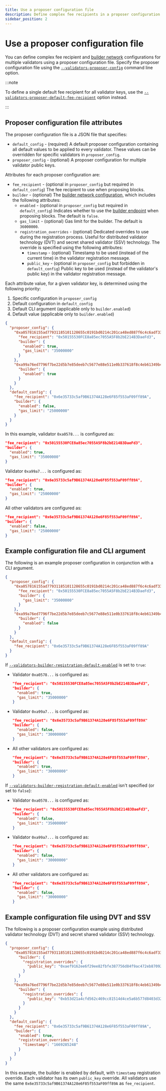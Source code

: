 ```yaml
---
title: Use a proposer configuration file
description: Define complex fee recipients in a proposer configuration file.
sidebar_position: 2
---
```


# Use a proposer configuration file

You can define complex fee recipient and [builder network](builder-network.md) configurations for multiple validators using a proposer configuration file. Specify the proposer configuration file using the [`--validators-proposer-config`](../../reference/cli/index.md#validators-proposer-config) command line option.

:::note

To define a single default fee recipient for all validator keys, use the [`--validators-proposer-default-fee-recipient`](../../reference/cli/index.md#validators-proposer-default-fee-recipient) option instead.

:::

## Proposer configuration file attributes

The proposer configuration file is a JSON file that specifies:

- `default_config` - (required) A default proposer configuration containing all default values to be applied to every validator. These values can be overridden for specific validators in `proposer_config`.
- `proposer_config` - (optional) A proposer configuration for multiple validator public keys.

Attributes for each proposer configuration are:

- `fee_recipient` - (optional in `proposer_config` but required in `default_config`) The fee recipient to use when proposing blocks.
- `builder` - (optional) The [builder network configuration](builder-network.md), which includes the following attributes:
  - `enabled` - (optional in `proposer_config` but required in `default_config`) Indicates whether to use the [builder endpoint](../../reference/cli/index.md#builder-endpoint) when proposing blocks. The default is `false`.
  - `gas_limit` - (optional) Gas limit for the builder. The default is `36000000`.
  - `registration_overrides` - (optional) Dedicated overrides to use during the registration process. Useful for distributed validator technology (DVT) and secret shared validator (SSV) technology. The override is specified using the following attributes:
    - `timestamp` - (optional) Timestamp to be used (instead of the current time) in the validator registration message.
    - `public_key` - (optional in `proposer_config` but forbidden in `default_config`) Public key to be used (instead of the validator's public key) in the validator registration message.

Each attribute value, for a given validator key, is determined using the following priority:

1. Specific configuration in `proposer_config`
2. Default configuration in `default_config`
3. Default CLI argument (applicable only to `builder.enabled`)
4. Default value (applicable only to `builder.enabled`)

```json title="Example configuration file"
{
  "proposer_config": {
    "0xa057816155ad77931185101128655c0191bd0214c201ca48ed887f6c4c6adf334070efcd75140eada5ac83a92506dd7a": {
      "fee_recipient": "0x50155530FCE8a85ec7055A5F8b2bE214B3DaeFd3",
      "builder": {
        "enabled": true,
        "gas_limit": "35000000"
      }
    },
    "0xa99a76ed7796f7be22d5b7e85deeb7c5677e88e511e0b337618f8c4eb61349b4bf2d153f649f7b53359fe8b94a38e44c": {
      "builder": {
        "enabled": true
      }
    }
  },
  "default_config": {
    "fee_recipient": "0x6e35733c5af9B61374A128e6F85f553aF09ff89A",
    "builder": {
      "enabled": false,
      "gas_limit": "25000000"
    }
  }
}
```

In this example, validator `0xa0578...` is configured as:

```json
"fee_recipient": "0x50155530FCE8a85ec7055A5F8b2bE214B3DaeFd3",
"builder": {
  "enabled": true,
  "gas_limit": "35000000"
}
```

Validator `0xa99a7...` is configured as:

```json
"fee_recipient": "0x6e35733c5af9B61374A128e6F85f553aF09ff89A",
"builder": {
  "enabled": true,
  "gas_limit": "25000000"
}
```

All other validators are configured as:

```json
"fee_recipient": "0x6e35733c5af9B61374A128e6F85f553aF09ff89A",
"builder": {
  "enabled": false,
  "gas_limit": "25000000"
}
```

## Example configuration file and CLI argument

The following is an example proposer configuration in conjunction with a CLI argument.

```json
{
  "proposer_config": {
    "0xa057816155ad77931185101128655c0191bd0214c201ca48ed887f6c4c6adf334070efcd75140eada5ac83a92506dd7a": {
      "fee_recipient": "0x50155530FCE8a85ec7055A5F8b2bE214B3DaeFd3",
      "builder": {
        "gas_limit": "35000000"
      }
    },
    "0xa99a76ed7796f7be22d5b7e85deeb7c5677e88e511e0b337618f8c4eb61349b4bf2d153f649f7b53359fe8b94a38e44c": {
      "builder": {
        "enabled": false
      }
    }
  },
  "default_config": {
    "fee_recipient": "0x6e35733c5af9B61374A128e6F85f553aF09ff89A"
  }
}
```

If [`--validators-builder-registration-default-enabled`](../../reference/cli/index.md#validators-builder-registration-default-enabled) is set to `true`:

- Validator `0xa0578...` is configured as:

  ```json
  "fee_recipient": "0x50155530FCE8a85ec7055A5F8b2bE214B3DaeFd3",
  "builder": {
    "enabled": true,
    "gas_limit": "35000000"
  }
  ```

- Validator `0xa99a7...` is configured as:

  ```json
  "fee_recipient": "0x6e35733c5af9B61374A128e6F85f553aF09ff89A"
  "builder": {
    "enabled": false,
    "gas_limit": "30000000"
  }
  ```

- All other validators are configured as:

  ```json
  "fee_recipient": "0x6e35733c5af9B61374A128e6F85f553aF09ff89A",
  "builder": {
    "enabled": true,
    "gas_limit": "30000000"
  }
  ```

If [`--validators-builder-registration-default-enabled`](../../reference/cli/index.md#validators-builder-registration-default-enabled) isn't specified (or set to `false`):

- Validator `0xa0578...` is configured as:

  ```json
  "fee_recipient": "0x50155530FCE8a85ec7055A5F8b2bE214B3DaeFd3",
  "builder": {
    "enabled": false,
    "gas_limit": "35000000"
  }
  ```

- Validator `0xa99a7...` is configured as:

  ```json
  "fee_recipient": "0x6e35733c5af9B61374A128e6F85f553aF09ff89A",
  "builder": {
    "enabled": false,
    "gas_limit": "30000000"
  }
  ```

- All other validators are configured as:

  ```json
  "fee_recipient": "0x6e35733c5af9B61374A128e6F85f553aF09ff89A",
  "builder": {
    "enabled": false,
    "gas_limit": "30000000"
  }
  ```

## Example configuration file using DVT and SSV

The following is a proposer configuration example using distributed validator technology (DVT) and secret shared validator (SSV) technology.

```json
{
  "proposer_config": {
    "0xa057816155ad77931185101128655c0191bd0214c201ca48ed887f6c4c6adf334070efcd75140eada5ac83a92506dd7a": {
      "builder": {
        "registration_overrides": {
          "public_key": "0xaef9162ee6f29ee82fbfe387756d84f9ac472eb8709217aaf28f5ef0ea273f6210e531496470b30d2b7747216e3672d5"
        }
      }
    },
    "0xa99a76ed7796f7be22d5b7e85deeb7c5677e88e511e0b337618f8c4eb61349b4bf2d153f649f7b53359fe8b94a38e44c": {
      "builder": {
        "registration_overrides": {
          "public_key": "0xb53d21a4cfd562c469cc81514d4ce5a6b577d8403d32a394dc265dd190b47fa9f829fdd7963afdf972e5e77854051f6f"
        }
      }
    }
  },
  "default_config": {
    "fee_recipient": "0x6e35733c5af9B61374A128e6F85f553aF09ff89A",
    "builder": {
      "enabled": true,
      "registration_overrides": {
        "timestamp": "1669285248"
      }
    }
  }
}
```

In this example, the builder is enabled by default, with `timestamp` registration override. Each validator has its own `public_key` override. All validators use the same `0x6e35733c5af9B61374A128e6F85f553aF09ff89A` as `fee_recipient`.
